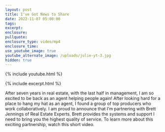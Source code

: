 ```yaml
---
layout: post
title: I've Got News to Share
date: 2022-11-07 05:00:00
tags:
excerpt:
enclosure:
pullquote:
enclosure_type: video/mp4
enclosure_time:
use_youtube_image: true
youtube_alternate_image: /uploads/julie-yt-3.jpg
hidden: true
---
```

{% include youtube.html %}

{% include excerpt.html %}

After seven years in real estate, with the last half in management, I am so excited to be back as an agent helping people again\! After looking hard for a place to hang my hat as an agent, I found a group of top producers who work collaboratively. I am proud to announce that I’m partnering with Brett Jennings of Real Estate Experts. Brett provides the systems and support I need to bring you the highest quality of service. To learn more about this exciting partnership, watch this short video.